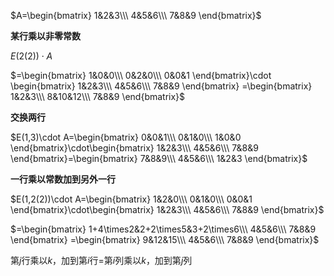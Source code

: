 $A=\begin{bmatrix}
1&2&3\\\ 4&5&6\\\ 7&8&9
\end{bmatrix}$

**某行乘以非零常数**

$E(2(2))\cdot A$

$=\begin{bmatrix}
1&0&0\\\ 0&2&0\\\ 0&0&1
\end{bmatrix}\cdot
\begin{bmatrix}
1&2&3\\\ 4&5&6\\\ 7&8&9
\end{bmatrix}
=\begin{bmatrix}
1&2&3\\\ 8&10&12\\\ 7&8&9
\end{bmatrix}$

**交换两行**

$E(1,3)\cdot A=\begin{bmatrix}
0&0&1\\\ 0&1&0\\\ 1&0&0
\end{bmatrix}\cdot\begin{bmatrix}
1&2&3\\\ 4&5&6\\\ 7&8&9
\end{bmatrix}=\begin{bmatrix}
7&8&9\\\ 4&5&6\\\ 1&2&3
\end{bmatrix}$

**一行乘以常数加到另外一行**

$E(1,2(2))\cdot A=\begin{bmatrix}
1&2&0\\\ 0&1&0\\\ 0&0&1
\end{bmatrix}\cdot\begin{bmatrix}
1&2&3\\\ 4&5&6\\\ 7&8&9
\end{bmatrix}$

$=\begin{bmatrix}
1+4\times2&2+2\times5&3+2\times6\\\ 4&5&6\\\ 7&8&9
\end{bmatrix}
=\begin{bmatrix}
9&12&15\\\ 4&5&6\\\ 7&8&9
\end{bmatrix}$

第$j$行乘以$k$，加到第$i$行$=$第$i$列乘以$k$，加到第$j$列